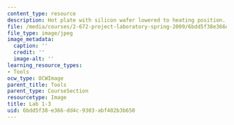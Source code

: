 ```yaml
---
content_type: resource
description: Hot plate with silicon wafer lowered to heating position. (Lab 1 image)
file: /media/courses/2-672-project-laboratory-spring-2009/6bdd5f38e366dd4c9303abf402b3b650_lab13.jpg
file_type: image/jpeg
image_metadata:
  caption: ''
  credit: ''
  image-alt: ''
learning_resource_types:
- Tools
ocw_type: OCWImage
parent_title: Tools
parent_type: CourseSection
resourcetype: Image
title: Lab 1-3
uid: 6bdd5f38-e366-dd4c-9303-abf402b3b650
---
```

